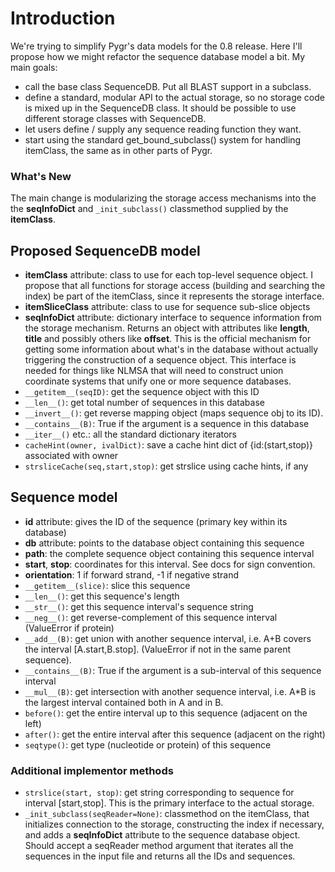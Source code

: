 # Introduction #

We're trying to simplify Pygr's data models for the 0.8 release.  Here I'll propose how we might refactor the sequence database model a bit.  My main goals:
  * call the base class SequenceDB.  Put all BLAST support in a subclass.
  * define a standard, modular API to the actual storage, so no storage code is mixed up in the SequenceDB class.  It should be possible to use different storage classes with SequenceDB.
  * let users define / supply any sequence reading function they want.
  * start using the standard get\_bound\_subclass() system for handling itemClass, the same as in other parts of Pygr.

### What's New ###
The main change is modularizing the storage access mechanisms into the the **seqInfoDict** and `_init_subclass()` classmethod supplied by the **itemClass**.


## Proposed SequenceDB model ##

  * **itemClass** attribute: class to use for each top-level sequence object.  I propose that all functions for storage access (building and searching the index) be part of the itemClass, since it represents the storage interface.
  * **itemSliceClass** attribute: class to use for sequence sub-slice objects
  * **seqInfoDict** attribute: dictionary interface to sequence information from the storage mechanism.  Returns an object with attributes like **length**, **title** and possibly others like **offset**.  This is the official mechanism for getting some information about what's in the database without actually triggering the construction of a sequence object.  This interface is needed for things like NLMSA that will need to construct union coordinate systems that unify one or more sequence databases.
  * `__getitem__(seqID)`: get the sequence object with this ID
  * `__len__()`: get total number of sequences in this database
  * `__invert__()`: get reverse mapping object (maps sequence obj to its ID).
  * `__contains__(B)`: True if the argument is a sequence in this database
  * `__iter__()` etc.: all the standard dictionary iterators
  * `cacheHint(owner, ivalDict)`: save a cache hint dict of {id:(start,stop)} associated with owner
  * `strsliceCache(seq,start,stop)`: get strslice using cache hints, if any


## Sequence model ##
  * **id** attribute: gives the ID of the sequence (primary key within its database)
  * **db** attribute: points to the database object containing this sequence
  * **path**: the complete sequence object containing this sequence interval
  * **start**, **stop**: coordinates for this interval.  See docs for sign convention.
  * **orientation**: 1 if forward strand, -1 if negative strand
  * `__getitem__(slice)`: slice this sequence
  * `__len__()`: get this sequence's length
  * `__str__()`: get this sequence interval's sequence string
  * `__neg__()`: get reverse-complement of this sequence interval (ValueError if protein)
  * `__add__(B)`: get union with another sequence interval, i.e. A+B covers the interval [A.start,B.stop]. (ValueError if not in the same parent sequence).
  * `__contains__(B)`: True if the argument is a sub-interval of this sequence interval
  * `__mul__(B)`: get intersection with another sequence interval, i.e. A\*B is the largest interval contained both in A and in B.
  * `before()`: get the entire interval up to this sequence (adjacent on the left)
  * `after()`: get the entire interval after this sequence (adjacent on the right)
  * `seqtype()`: get type (nucleotide or protein) of this sequence
### Additional implementor methods ###
  * `strslice(start, stop)`: get string corresponding to sequence for interval [start,stop].  This is the primary interface to the actual storage.
  * `_init_subclass(seqReader=None)`: classmethod on the itemClass, that initializes connection to the storage, constructing the index if necessary, and adds a **seqInfoDict** attribute to the sequence database object.  Should accept a seqReader method argument that iterates all the sequences in the input file and returns all the IDs and sequences.